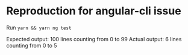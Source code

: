 # Reproduction for angular-cli issue #

Run `yarn && yarn ng test`

Expected output: 100 lines counting from 0 to 99
Actual output: 6 lines counting from 0 to 5
